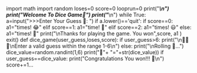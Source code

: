 import math
import random
loses=0
score=0
looprun=0
print("_________\n")
print("Welcome To Dice Game🎲")
print("_________\n")
while True:
  a=input(">>>Enter Your Guess 🤫:  ")
  if a.lower()=='quit':
    if score==0:
      a1="times! 😂"
    elif score==1:
      a1="time! 🥱"
    elif score==2:
      a1="times! 😃"
    else:
      a1="times! 🤩"
    print("\nThanks for playing the game. You won",score, a1 )
    exit()
  def dice_game(user_guess,loses,score):
    if user_guess>6:
      print("\n🚫🚫🚫\nEnter a valid guess within the range 1-6\n")
    else:
      print("\nRolling 🎲...")
      dice_value=random.randint(1,6)
      print("🎲"+ "="+str(dice_value))
      if user_guess==dice_value:
        print("Congratulations You won!!! 🥳\n")
        score+=1…
